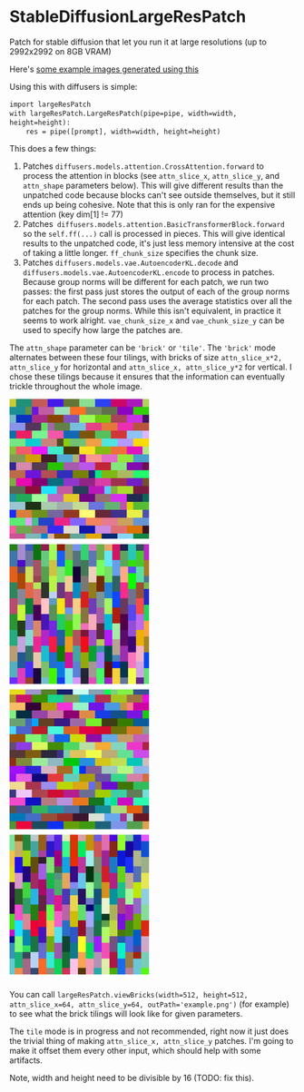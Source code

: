# StableDiffusionLargeResPatch
Patch for stable diffusion that let you run it at large resolutions (up to 2992x2992 on 8GB VRAM)

Here's [some example images generated using this](https://twitter.com/phylliida/status/1586116435797213184)

Using this with diffusers is simple:

```
import largeResPatch
with largeResPatch.LargeResPatch(pipe=pipe, width=width, height=height):
    res = pipe([prompt], width=width, height=height)
```

This does a few things:
1. Patches `diffusers.models.attention.CrossAttention.forward` to process the attention in blocks (see `attn_slice_x`, `attn_slice_y`, and `attn_shape` parameters below). This will give different results than the unpatched code because blocks can't see outside themselves, but it still ends up being cohesive. Note that this is only ran for the expensive attention (key dim[1] != 77)
2. Patches` diffusers.models.attention.BasicTransformerBlock.forward` so the `self.ff(...)` call is processed in pieces. This will give identical results to the unpatched code, it's just less memory intensive at the cost of taking a little longer. `ff_chunk_size` specifies the chunk size.
3. Patches `diffusers.models.vae.AutoencoderKL.decode` and  `diffusers.models.vae.AutoencoderKL.encode` to process in patches. Because group norms will be different for each patch, we run two passes: the first pass just stores the output of each of the group norms for each patch. The second pass uses the average statistics over all the patches for the group norms. While this isn't equivalent, in practice it seems to work alright. `vae_chunk_size_x` and `vae_chunk_size_y` can be used to specify how large the patches are.

The `attn_shape` parameter can be `'brick'` or `'tile'`. The `'brick'` mode alternates between these four tilings, with bricks of size `attn_slice_x*2, attn_slice_y` for horizontal and `attn_slice_x, attn_slice_y*2` for vertical. I chose these tilings because it ensures that the information can eventually trickle throughout the whole image.

<picture>
  <source media="(prefers-color-scheme: dark)" srcset="https://github.com/Phylliida/StableDiffusionLargeResPatch/raw/main/totes4.png">
  <source media="(prefers-color-scheme: light)" srcset="https://github.com/Phylliida/StableDiffusionLargeResPatch/raw/main/totes4.png">
  <img alt="Brick tiling patterns" src="https://github.com/Phylliida/StableDiffusionLargeResPatch/raw/main/totes4.png">
</picture>

You can call `largeResPatch.viewBricks(width=512, height=512, attn_slice_x=64, attn_slice_y=64, outPath='example.png')` (for example) to see what the brick tilings will look like for given parameters.

The `tile` mode is in progress and not recommended, right now it just does the trivial thing of making `attn_slice_x, attn_slice_y` patches. I'm going to make it offset them every other input, which should help with some artifacts.

Note, width and height need to be divisible by 16 (TODO: fix this).
